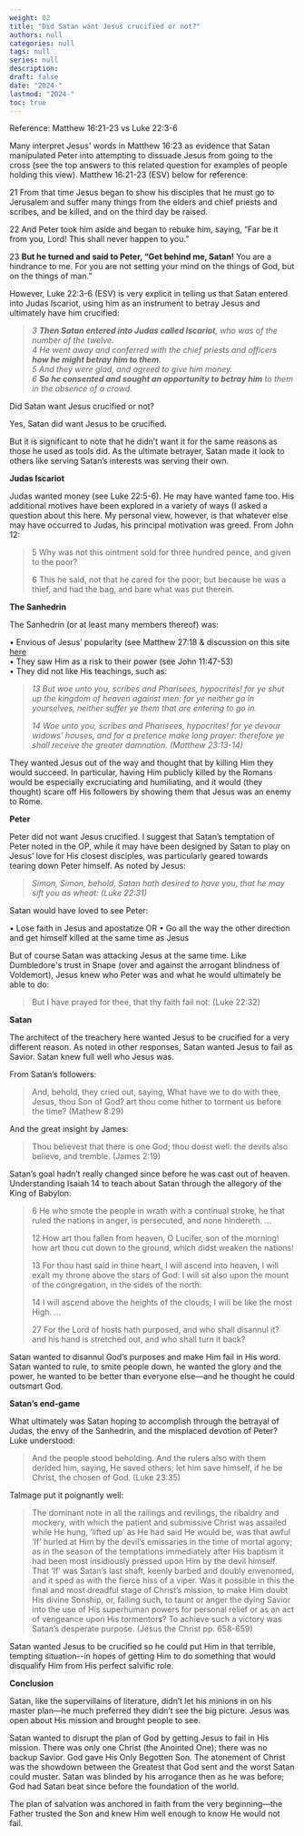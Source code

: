 ```yaml
---
weight: 02
title: "Did Satan want Jesus crucified or not?"
authors: null
categories: null
tags: null
series: null
description: 
draft: false
date: "2024-"
lastmod: "2024-"
toc: true
---
```

Reference:  Matthew 16:21-23 vs Luke 22:3-6
<!--more-->

 


Many interpret Jesus' words in Matthew 16:23 as evidence that Satan manipulated Peter into attempting to dissuade Jesus from going to the cross (see the top answers to this related question for examples of people holding this view). Matthew 16:21-23 (ESV) below for reference:

<div class = "quote">
21 From that time Jesus began to show his disciples that he must go to Jerusalem and suffer many things from the elders and chief priests and scribes, and be killed, and on the third day be raised.  

22 And Peter took him aside and began to rebuke him, saying, “Far be it from you, Lord! This shall never happen to you.”   

23 <b>But he turned and said to Peter, “Get behind me, Satan!</b> You are a hindrance to me. For you are not setting your mind on the things of God, but on the things of man.”
</div>

However, Luke 22:3-6 (ESV) is very explicit in telling us that Satan entered into Judas Iscariot, using him as an instrument to betray Jesus and ultimately have him crucified:

><i>3 <b>Then Satan entered into Judas called Iscariot</b>, who was of the number of the twelve.   
4 He went away and conferred with the chief priests and officers <b>how he might betray him to them</b>.   
5 And they were glad, and agreed to give him money.   
6 <b>So he consented and sought an opportunity to betray him</b> to them in the absence of a crowd.</i>

Did Satan want Jesus crucified or not?

Yes, Satan did want Jesus to be crucified.

But it is significant to note that he didn’t want it for the same reasons as those he used as tools did. As the ultimate betrayer, Satan made it look to others like serving Satan’s interests was serving their own.

<b>Judas Iscariot</b>

Judas wanted money (see Luke 22:5-6). He may have wanted fame too. His additional motives have been explored in a variety of ways (I asked a question about this here. My personal view, however, is that whatever else may have occurred to Judas, his principal motivation was greed. From John 12:

> 5 Why was not this ointment sold for three hundred pence, and given to the poor?
> 
> 6 This he said, not that he cared for the poor; but because he was a thief, and had the bag, and bare what was put therein.

<b>The Sanhedrin</b>

The Sanhedrin (or at least many members thereof) was:

•   Envious of Jesus’ popularity (see Matthew 27:18 & discussion on this site [here](https://hermeneutics.stackexchange.com/questions/58594/why-did-pilate-refer-to-jesus-as-christ-messiah)  
•   They saw Him as a risk to their power (see John 11:47-53)  
•   They did not like His teachings, such as:

> <i>13 But woe unto you, scribes and Pharisees, hypocrites! for ye shut up the kingdom of heaven against men: for ye neither go in yourselves, neither suffer ye them that are entering to go in.
> 
> 14 Woe unto you, scribes and Pharisees, hypocrites! for ye devour widows’ houses, and for a pretence make long prayer: therefore ye shall receive the greater damnation. (Matthew 23:13-14)</i>

They wanted Jesus out of the way and thought that by killing Him they would succeed. In particular, having Him publicly killed by the Romans would be especially excruciating and humiliating, and it would (they thought) scare off His followers by showing them that Jesus was an enemy to Rome.

<b>Peter</b>

Peter did not want Jesus crucified. I suggest that Satan’s temptation of Peter noted in the OP, while it may have been designed by Satan to play on Jesus’ love for His closest disciples, was particularly geared towards tearing down Peter himself. As noted by Jesus:

> <i>Simon, Simon, behold, Satan hath desired to have you, that he may sift you as wheat: (Luke 22:31)</i>

Satan would have loved to see Peter:

•   Lose faith in Jesus and apostatize OR
•   Go all the way the other direction and get himself killed at the same time as Jesus

But of course Satan was attacking Jesus at the same time. Like Dumbledore's trust in Snape (over and against the arrogant blindness of Voldemort), Jesus knew who Peter was and what he would ultimately be able to do:

> But I have prayed for thee, that thy faith fail not: (Luke 22:32)

<b>Satan</b>

The architect of the treachery here wanted Jesus to be crucified for a very different reason. As noted in other responses, Satan wanted Jesus to fail as Savior. Satan knew full well who Jesus was.

From Satan’s followers:

> And, behold, they cried out, saying, What have we to do with thee, Jesus, thou Son of God? art thou come hither to torment us before the time? (Mathew 8:29)

And the great insight by James:

> Thou believest that there is one God; thou doest well: the devils also believe, and tremble. (James 2:19)

Satan’s goal hadn’t really changed since before he was cast out of heaven. Understanding Isaiah 14 to teach about Satan through the allegory of the King of Babylon:

> 6 He who smote the people in wrath with a continual stroke, he that ruled the nations in anger, is persecuted, and none hindereth. …
> 
> 12 How art thou fallen from heaven, O Lucifer, son of the morning! how art thou cut down to the ground, which didst weaken the nations!
> 
> 13 For thou hast said in thine heart, I will ascend into heaven, I will exalt my throne above the stars of God: I will sit also upon the mount of the congregation, in the sides of the north:
> 
> 14 I will ascend above the heights of the clouds; I will be like the most High. …
> 
> 27 For the Lord of hosts hath purposed, and who shall disannul it? and his hand is stretched out, and who shall turn it back?

Satan wanted to disannul God’s purposes and make Him fail in His word. Satan wanted to rule, to smite people down, he wanted the glory and the power, he wanted to be better than everyone else—and he thought he could outsmart God.

<b>Satan’s end-game</b>

What ultimately was Satan hoping to accomplish through the betrayal of Judas, the envy of the Sanhedrin, and the misplaced devotion of Peter? Luke understood:

> And the people stood beholding. And the rulers also with them derided him, saying, He saved others; let him save himself, if he be Christ, the chosen of God. (Luke 23:35)

Talmage put it poignantly well:

> The dominant note in all the railings and revilings, the ribaldry and mockery, with which the patient and submissive Christ was assailed while He hung, ‘lifted up’ as He had said He would be, was that awful ‘If’ hurled at Him by the devil’s emissaries in the time of mortal agony; as in the season of the temptations immediately after His baptism it had been most insidiously pressed upon Him by the devil himself. That ‘If’ was Satan’s last shaft, keenly barbed and doubly envenomed, and it sped as with the fierce hiss of a viper. Was it possible in this the final and most dreadful stage of Christ’s mission, to make Him doubt His divine Sonship, or, failing such, to taunt or anger the dying Savior into the use of His superhuman powers for personal relief or as an act of vengeance upon His tormentors? To achieve such a victory was Satan’s desperate purpose. (Jesus the Christ pp. 658-659)

Satan wanted Jesus to be crucified so he could put Him in that terrible, tempting situation--in hopes of getting Him to do something that would disqualify Him from His perfect salvific role.

<b>Conclusion</b>

Satan, like the supervillains of literature, didn’t let his minions in on his master plan—he much preferred they didn’t see the big picture. Jesus was open about His mission and brought people to see.

Satan wanted to disrupt the plan of God by getting Jesus to fail in His mission. There was only one Christ (the Anointed One); there was no backup Savior. God gave His Only Begotten Son. The atonement of Christ was the showdown between the Greatest that God sent and the worst Satan could muster. Satan was blinded by his arrogance then as he was before; God had Satan beat since before the foundation of the world.

The plan of salvation was anchored in faith from the very beginning—the Father trusted the Son and knew Him well enough to know He would not fail.